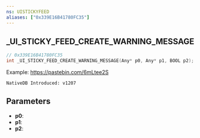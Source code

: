 ```yaml
---
ns: UISTICKYFEED
aliases: ["0x339E16B41780FC35"]
---
```

## _UI_STICKY_FEED_CREATE_WARNING_MESSAGE

```c
// 0x339E16B41780FC35
int _UI_STICKY_FEED_CREATE_WARNING_MESSAGE(Any* p0, Any* p1, BOOL p2);
```

Example: https://pastebin.com/6mLtee2S

```
NativeDB Introduced: v1207
```

## Parameters
* **p0**:
* **p1**:
* **p2**:
